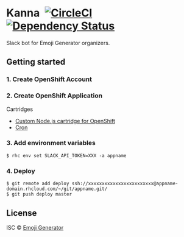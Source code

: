 # Kanna &nbsp;[![CircleCI](https://circleci.com/gh/emoji-gen/Kanna/tree/master.svg?style=shield)](https://circleci.com/gh/emoji-gen/Kannna/tree/master) [![Dependency Status](https://gemnasium.com/badges/github.com/emoji-gen/Kanna.svg)](https://gemnasium.com/github.com/emoji-gen/Kanna)

Slack bot for Emoji Generator organizers.

## Getting started
### 1. Create OpenShift Account
### 2. Create OpenShift Application
Cartridges
 - [Custom Node.js cartridge for OpenShift](https://github.com/icflorescu/openshift-cartridge-nodejs)
 - [Cron](https://hub.openshift.com/addons/26-cron)

### 3. Add environment variables
```
$ rhc env set SLACK_API_TOKEN=XXX -a appname
```

### 4. Deploy
```
$ git remote add deploy ssh://xxxxxxxxxxxxxxxxxxxxxxxx@appname-domain.rhcloud.com/~/git/appname.git/
$ git push deploy master
```

## License
ISC &copy; [Emoji Generator](https://emoji.pine.moe/)
